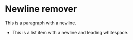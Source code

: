 Newline remover
===============
This is a paragraph with a
newline.

  * This is a list item with a
    newline and leading whitespace.
